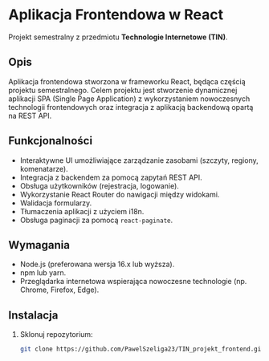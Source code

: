 # Aplikacja Frontendowa w React

Projekt semestralny z przedmiotu **Technologie Internetowe (TIN)**.

## Opis
Aplikacja frontendowa stworzona w frameworku React, będąca częścią projektu semestralnego. Celem projektu jest stworzenie dynamicznej aplikacji SPA (Single Page Application) z wykorzystaniem nowoczesnych technologii frontendowych oraz integracja z aplikacją backendową opartą na REST API.

## Funkcjonalności
  - Interaktywne UI umożliwiające zarządzanie zasobami (szczyty, regiony, komenatarze).
  - Integracja z backendem za pomocą zapytań REST API.
  - Obsługa użytkowników (rejestracja, logowanie).
  - Wykorzystanie React Router do nawigacji między widokami.
  - Walidacja formularzy.
  - Tłumaczenia aplikacji z użyciem i18n.
  - Obsługa paginacji za pomocą `react-paginate`.

## Wymagania
- Node.js (preferowana wersja 16.x lub wyższa).
- npm lub yarn.
- Przeglądarka internetowa wspierająca nowoczesne technologie (np. Chrome, Firefox, Edge).

## Instalacja
1. Sklonuj repozytorium:
   ```bash
   git clone https://github.com/PawelSzeliga23/TIN_projekt_frontend.git
